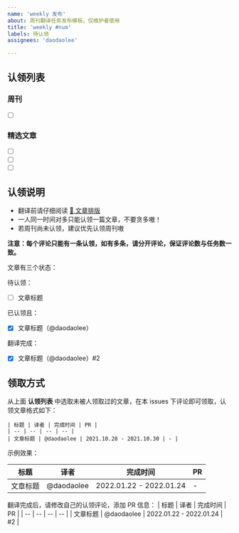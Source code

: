 ```yaml
---
name: 'weekly 发布' 
about: 周刊翻译任务发布模板，仅维护者使用
title: 'weekly #num' 
labels: 待认领
assignees: 'daodaolee'

---
```

## 认领列表
### 周刊
- [ ] []()
### 精选文章
- [ ] []()
- [ ] []()
- [ ] []()
## 认领说明
* 翻译前请仔细阅读 [📄 文章排版](https://github.com/FEDarling/weekly-tracker/wiki/%E6%96%87%E7%AB%A0%E6%8E%92%E7%89%88)
* 一人同一时间对多只能认领一篇文章，不要贪多嗷！
* 若周刊尚未认领，建议优先认领周刊嗷

**注意：每个评论只能有一条认领，如有多条，请分开评论，保证评论数与任务数一致。**

文章有三个状态：

待认领：
- [ ] 文章标题

已认领且：
- [x] 文章标题（@daodaolee）

翻译完成：
- [x] 文章标题（@daodaolee）#2

## 领取方式
从上面 **认领列表** 中选取未被人领取过的文章，在本 issues 下评论即可领取，认领文章格式如下：

```
| 标题 | 译者 | 完成时间 | PR |
| -- | -- | -- | -- |
| 文章标题 | @daodaolee | 2021.10.28 - 2021.10.30 | - |
```
示例效果：

| 标题 | 译者 | 完成时间 | PR | 
| -- | -- | -- | -- |
| 文章标题 | @daodaolee | 2022.01.22 - 2022.01.24 | - |

翻译完成后，请修改自己的认领评论，添加 PR 信息：
| 标题 | 译者 | 完成时间 | PR |
| -- | -- | -- | -- |
| 文章标题 | @daodaolee | 2022.01.22 - 2022.01.24 | #2 |
